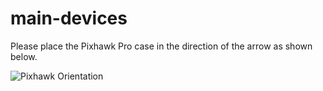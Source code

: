 # main-devices

Please place the Pixhawk Pro case in the direction of the arrow as shown below.

![Pixhawk Orientation](https://drotek.com/wp-content/uploads/2017/01/top-Copie.jpg)


